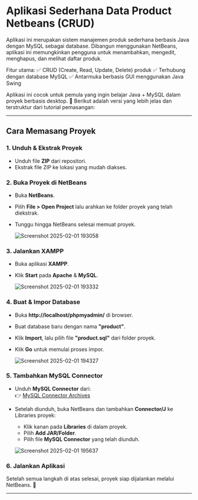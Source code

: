 # Aplikasi Sederhana Data Product Netbeans (CRUD)
Aplikasi ini merupakan sistem manajemen produk sederhana berbasis Java dengan MySQL sebagai database. Dibangun menggunakan NetBeans, aplikasi ini memungkinkan pengguna untuk menambahkan, mengedit, menghapus, dan melihat daftar produk.

Fitur utama:
✅ CRUD (Create, Read, Update, Delete) produk
✅ Terhubung dengan database MySQL
✅ Antarmuka berbasis GUI menggunakan Java Swing

Aplikasi ini cocok untuk pemula yang ingin belajar Java + MySQL dalam proyek berbasis desktop. 🚀
Berikut adalah versi yang lebih jelas dan terstruktur dari tutorial pemasangan:  

---

## Cara Memasang Proyek  

### **1. Unduh & Ekstrak Proyek**  
- Unduh file **ZIP** dari repositori.  
- Ekstrak file ZIP ke lokasi yang mudah diakses.  

### **2. Buka Proyek di NetBeans**  
- Buka **NetBeans**.  
- Pilih **File > Open Project** lalu arahkan ke folder proyek yang telah diekstrak.  
- Tunggu hingga NetBeans selesai memuat proyek.  

   ![Screenshot 2025-02-01 193058](https://github.com/user-attachments/assets/a52388d0-d1cb-4469-86f8-dffc98a039fb)  

### **3. Jalankan XAMPP**  
- Buka aplikasi **XAMPP**.  
- Klik **Start** pada **Apache** & **MySQL**.  

   ![Screenshot 2025-02-01 193332](https://github.com/user-attachments/assets/2cecc0ca-d783-488a-aac9-992bfc77150b)  

### **4. Buat & Impor Database**  
- Buka **http://localhost/phpmyadmin/** di browser.  
- Buat database baru dengan nama **"product"**.  
- Klik **Import**, lalu pilih file **"product.sql"** dari folder proyek.  
- Klik **Go** untuk memulai proses impor.  

   ![Screenshot 2025-02-01 194327](https://github.com/user-attachments/assets/a4c5cf2b-dff6-477a-9470-061b3a4a85e8)  

### **5. Tambahkan MySQL Connector**  
- Unduh **MySQL Connector** dari:  
  👉 [MySQL Connector Archives](https://downloads.mysql.com/archives/c-j/)  
- Setelah diunduh, buka NetBeans dan tambahkan **Connector/J** ke Libraries proyek:  
  - Klik kanan pada **Libraries** di dalam proyek.  
  - Pilih **Add JAR/Folder**.  
  - Pilih file **MySQL Connector** yang telah diunduh.  

   ![Screenshot 2025-02-01 195637](https://github.com/user-attachments/assets/f9a9b704-aec2-4e89-b33d-29a0b8775b9c)  

### **6. Jalankan Aplikasi**  
Setelah semua langkah di atas selesai, proyek siap dijalankan melalui NetBeans. 🚀  

---
   

